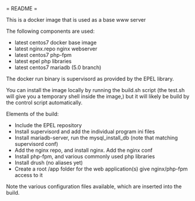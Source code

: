 = README =

This is a docker image that is used as a base www server

The following components are used:

- latest centos7 docker base image
- latest nginx.repo nginx webserver
- latest centos7 php-fpm
- latest epel php libraries
- latest centos7 mariadb (5.0 branch)

The docker run binary is supervisord as provided by the EPEL
library.

You can install the image locally by running the build.sh
script (the test.sh will give you a temporary shell inside
the image,) but it will likely be build by the control
script automatically.

Elements of the build:

- Include the EPEL repository
- Install supervisord and add the individual program ini files
- Install mariadb-server, run the mysql_install_db (note that matching supervisord conf)
- Add the nginx repo, and install nginx. Add the nginx conf
- Install php-fpm, and various commonly used php libraries
- Install drush (no aliases yet)
- Create a root /app folder for the web application(s) give nginx/php-fpm access to it

Note the various configuration files available, which are inserted into the build.
